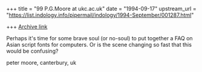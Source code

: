 +++
title = "99 P.G.Moore at ukc.ac.uk"
date = "1994-09-17"
upstream_url = "https://list.indology.info/pipermail/indology/1994-September/001287.html"

+++
[Archive link](https://list.indology.info/pipermail/indology/1994-September/001287.html)

Perhaps it's time for some brave soul (or no-soul) to put together a
FAQ on Asian script fonts for computers.  Or is the scene changing so
fast that this would be confusing?

peter moore, canterbury, uk





